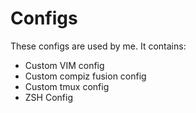 Configs
=======

These configs are used by me.
It contains:
* Custom VIM config
* Custom compiz fusion config
* Custom tmux config
* ZSH Config
